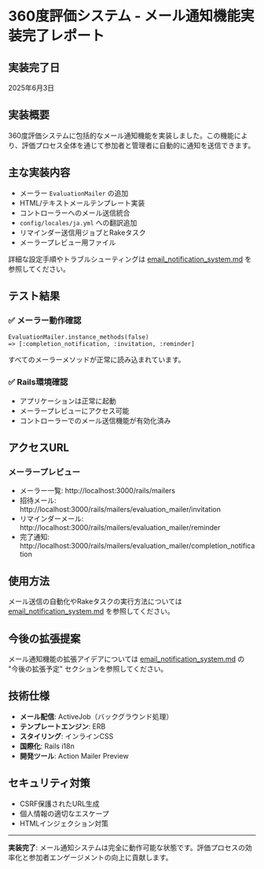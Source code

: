 # 360度評価システム - メール通知機能実装完了レポート

## 実装完了日
2025年6月3日

## 実装概要
360度評価システムに包括的なメール通知機能を実装しました。この機能により、評価プロセス全体を通じて参加者と管理者に自動的に通知を送信できます。

## 主な実装内容
- メーラー `EvaluationMailer` の追加
- HTML/テキストメールテンプレート実装
- コントローラーへのメール送信統合
- `config/locales/ja.yml` への翻訳追加
- リマインダー送信用ジョブとRakeタスク
- メーラープレビュー用ファイル

詳細な設定手順やトラブルシューティングは
[email_notification_system.md](email_notification_system.md) を参照してください。

## テスト結果

### ✅ メーラー動作確認
```
EvaluationMailer.instance_methods(false)
=> [:completion_notification, :invitation, :reminder]
```
すべてのメーラーメソッドが正常に読み込まれています。

### ✅ Rails環境確認
- アプリケーションは正常に起動
- メーラープレビューにアクセス可能
- コントローラーでのメール送信機能が有効化済み

## アクセスURL

### メーラープレビュー
- メーラー一覧: http://localhost:3000/rails/mailers
- 招待メール: http://localhost:3000/rails/mailers/evaluation_mailer/invitation
- リマインダーメール: http://localhost:3000/rails/mailers/evaluation_mailer/reminder
- 完了通知: http://localhost:3000/rails/mailers/evaluation_mailer/completion_notification

## 使用方法
メール送信の自動化やRakeタスクの実行方法については
[email_notification_system.md](email_notification_system.md) を参照してください。

## 今後の拡張提案
メール通知機能の拡張アイデアについては
[email_notification_system.md](email_notification_system.md) の
"今後の拡張予定" セクションを参照してください。

## 技術仕様

- **メール配信**: ActiveJob（バックグラウンド処理）
- **テンプレートエンジン**: ERB
- **スタイリング**: インラインCSS
- **国際化**: Rails i18n
- **開発ツール**: Action Mailer Preview

## セキュリティ対策

- CSRF保護されたURL生成
- 個人情報の適切なエスケープ
- HTMLインジェクション対策

---

**実装完了**: メール通知システムは完全に動作可能な状態です。評価プロセスの効率化と参加者エンゲージメントの向上に貢献します。
